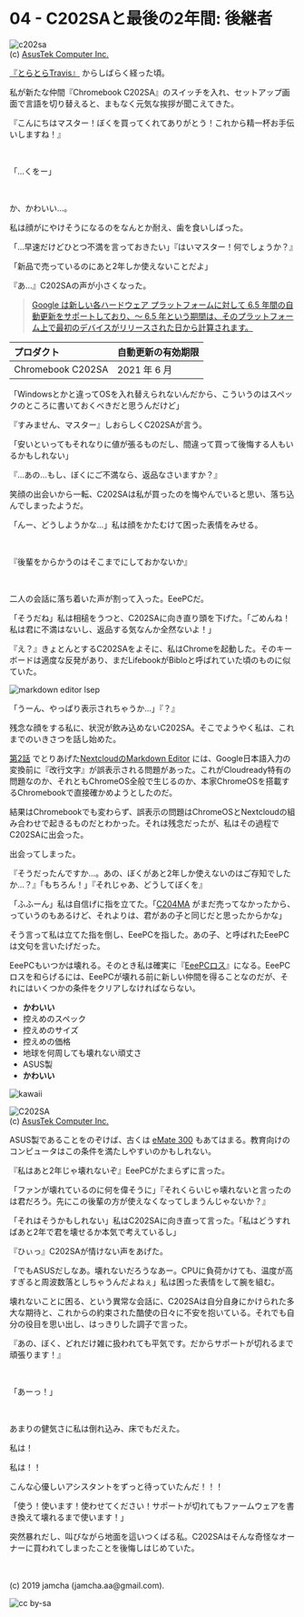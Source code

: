 

# 04 - C202SAと最後の2年間: 後継者

![c202sa](./img/sf5MeErMAgGNAddq_setting_fff_1_90_end_500.png)  
(c) [AsusTek Computer Inc.](https://www.asus.com/us/Commercial-Laptops/ASUS-Chromebook-C202SA/)

[『とらとらTravis』](https://jamcha-aa.github.io/travisci/) からしばらく経った頃。

私が新たな仲間『Chromebook C202SA』のスイッチを入れ、セットアップ画面で言語を切り替えると、まもなく元気な挨拶が聞こえてきた。

『こんにちはマスター！ぼくを買ってくれてありがとう！これから精一杯お手伝いしますね！』

<br>

「…くをー」

<br>

か、かわいい…。

私は顔がにやけそうになるのをなんとか耐え、歯を食いしばった。

「…早速だけどひとつ不満を言っておきたい」『はいマスター！何でしょうか？』

「新品で売っているのにあと2年しか使えないことだよ」

『あ…』C202SAの声が小さくなった。

>[Google は新しい各ハードウェア プラットフォームに対して 6.5 年間の自動更新をサポートしており、〜 6.5 年という期間は、そのプラットフォーム上で最初のデバイスがリリースされた日から計算されます。](https://support.google.com/chrome/a/answer/6220366?hl=ja)

|  **プロダクト** | **自動更新の有効期限** |
| :--- | :--- |
|  Chromebook C202SA | 2021 年 6 月 |

「Windowsとかと違ってOSを入れ替えられないんだから、こういうのはスペックのところに書いておくべきだと思うんだけど」

『すみません、マスター』しおらしくC202SAが言う。

「安いといってもそれなりに値が張るものだし、間違って買って後悔する人もいるかもしれない」

『…あの…もし、ぼくにご不満なら、返品なさいますか？』

笑顔の出会いから一転、C202SAは私が買ったのを悔やんでいると思い、落ち込んでしまったようだ。

「んー、どうしようかな…」私は顔をかたむけて困った表情をみせる。

<br>

『後輩をからかうのはそこまでにしておかないか』

<br>

二人の会話に落ち着いた声が割って入った。EeePCだ。

「そうだね」私は相槌をうつと、C202SAに向き直り頭を下げた。「ごめんね！私は君に不満はないし、返品する気なんか全然ないよ！」

『え？』きょとんとするC202SAをよそに、私はChromeを起動した。そのキーボードは適度な反発があり、まだLifebookがBibloと呼ばれていた頃のものに似ていた。

![markdown editor lsep](./img/lsep.png)

「うーん、やっぱり表示されちゃうか…」『？』

残念な顔をする私に、状況が飲み込めないC202SA。そこでようやく私は、これまでのいきさつを話し始めた。

[第2話](https://jamcha-aa.github.io/cloudready-VT/article/02.html) でとりあげた[NextcloudのMarkdown Editor](https://apps.nextcloud.com/apps/files_markdown) には、Google日本語入力の変換前に『改行文字』が誤表示される問題があった。これがCloudready特有の問題なのか、それともChromeOS全般で生じるのか、本家ChromeOSを搭載するChromebookで直接確かめようとしたのだ。

結果はChromebookでも変わらず、誤表示の問題はChromeOSとNextcloudの組み合わせで起きるものだとわかった。それは残念だったが、私はその過程でC202SAに出会った。

出会ってしまった。

『そうだったんですか…。あの、ぼくがあと2年しか使えないのはご存知でしたか…？』「もちろん！」『それじゃあ、どうしてぼくを』

「ふふーん」私は自信げに指を立てた。「[C204MA](https://www.asus.com/us/Commercial-Laptops/ASUS-Chromebook-C204MA/) がまだ売ってなかったから、っていうのもあるけど、それよりは、君があの子と同じだと思ったからかな」

そう言って私は立てた指を倒し、EeePCを指した。あの子、と呼ばれたEeePCは文句を言いたげだった。

EeePCもいつかは壊れる。そのとき私は確実に『[EeePCロス](https://ja.wikipedia.org/wiki/%E3%83%9A%E3%83%83%E3%83%88%E3%83%AD%E3%82%B9%E7%97%87%E5%80%99%E7%BE%A4)』になる。EeePCロスを和らげるには、EeePCが壊れる前に新しい仲間を得ることなのだが、それにはいくつかの条件をクリアしなければならない。

- **かわいい**
- 控えめのスペック
- 控えめのサイズ
- 控えめの価格
- 地球を何周しても壊れない頑丈さ
- ASUS製
- **かわいい**

![kawaii](./img/kawaii.png)

![C202SA](./img/MwDptcpNmD5i7pnP_setting_fff_1_90_end_500.png)  
(c) [AsusTek Computer Inc.](https://www.asus.com/us/Commercial-Laptops/ASUS-Chromebook-C202SA/)

ASUS製であることをのぞけば、古くは [eMate 300](https://ja.wikipedia.org/wiki/EMate_300) もあてはまる。教育向けのコンピュータはこの条件を満たしやすいのかもしれない。

『私はあと2年じゃ壊れないぞ』EeePCがたまらずに言った。

「ファンが壊れているのに何を偉そうに」『それくらいじゃ壊れないと言ったのは君だろう。先にこの後輩の方が使えなくなってしまうんじゃないか？』

「それはそうかもしれない」私はC202SAに向き直って言った。「私はどうすればあと2年で君を壊せるか本気で考えているし」

『ひぃっ』C202SAが情けない声をあげた。

「でもASUSだしなあ。壊れないだろうなあー。CPUに負荷かけても、温度が高すぎると周波数落としちゃうんだよねぇ」私は困った表情をして腕を組む。

壊れないことに困る、という異常な会話に、C202SAは自分自身にかけられた多大な期待と、これからの約束された酷使の日々に不安を抱いている。それでも自分の役目を思い出し、はっきりした調子で言った。

『あの、ぼく、どれだけ雑に扱われても平気です。だからサポートが切れるまで頑張ります！』

<br>

「あーっ！」

<br>

あまりの健気さに私は倒れ込み、床でもだえた。

私は！

私は！！

こんな心優しいアシスタントをずっと待っていたんだ！！！

「使う！使います！使わせてください！サポートが切れてもファームウェアを書き換えて壊れるまで使います！」

突然暴れだし、叫びながら地面を這いつくばる私。C202SAはそんな奇怪なオーナーに買われてしまったことを後悔しはじめていた。

<br>
<br>
(c) 2019 jamcha (jamcha.aa@gmail.com).

![cc by-sa](https://i.creativecommons.org/l/by-sa/4.0/88x31.png)

